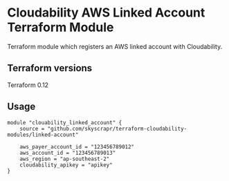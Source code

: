 # Cloudability AWS Linked Account Terraform Module

Terraform module which registers an AWS linked account with Cloudability.

## Terraform versions

Terraform 0.12

## Usage

```hcl
module "clouability_linked_account" {
    source = "github.com/skyscrapr/terraform-cloudability-modules/linked-account"

    aws_payer_account_id = "123456789012"
    aws_account_id = "123456789013"
    aws_region = "ap-southeast-2"
    cloudability_apikey = "apikey"
}
```
